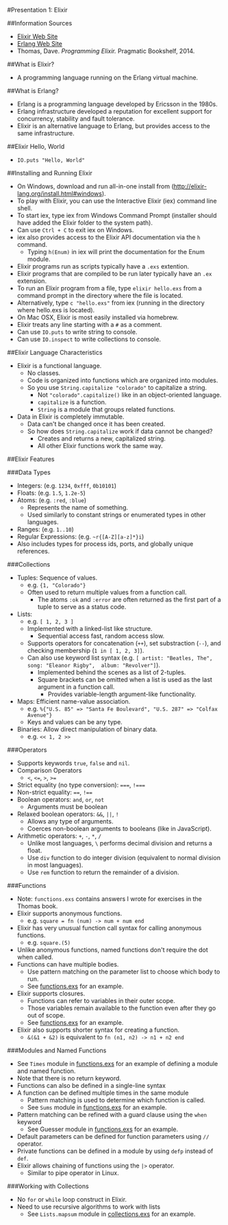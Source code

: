 #Presentation 1: Elixir

##Information Sources

* [Elixir Web Site](http://elixir-lang.org/)
* [Erlang Web Site](http://http://www.erlang.org/)
* Thomas, Dave. *Programming Elixir.* Pragmatic Bookshelf, 2014.

##What is Elixir?

* A programming language running on the Erlang virtual machine.

##What is Erlang?

* Erlang is a programming language developed by Ericsson in the 1980s.
* Erlang infrastructure developed a reputation for excellent support for concurrency, stability and fault tolerance.
* Elixir is an alternative language to Erlang, but provides access to the same infrastructure.

##Elixir Hello, World

* `IO.puts "Hello, World"`

##Installing and Running Elixir

* On Windows, download and run all-in-one install from (http://elixir-lang.org/install.html#windows).
* To play with Elixir, you can use the Interactive Elixir (iex) command line shell.
* To start iex, type iex from Windows Command Prompt (installer should have added the Elixir folder to the system path).
* Can use `Ctrl + C` to exit iex on Windows.
* iex also provides access to the Elixir API documentation via the `h` command.
    * Typing `h(Enum)` in iex will print the documentation for the Enum module.
* Elixir programs run as scripts typically have a `.exs` extention.
* Elixir programs that are compiled to be run later typically have an `.ex` extension.
* To run an Elixir program from a file, type `elixir hello.exs` from a command prompt in the directory where the file is located.
* Alternatively, type `c "hello.exs"` from iex (running in the directory where hello.exs is located).
* On Mac OSX, Elixir is most easily installed via homebrew.
* Elixir treats any line starting with a `#` as a comment.
* Can use `IO.puts` to write string to console.
* Can use `IO.inspect` to write collections to console.

##Elixir Language Characteristics

* Elixir is a functional language.
    * No classes.
    * Code is organized into functions which are organized into modules.
    * So you use `String.capitalize "colorado"` to capitalize a string.
        * Not `"colorado".capitalize()` like in an object-oriented language.
        * `capitalize` is a function.
        * `String` is a module that groups related functions.
* Data in Elixir is completely immutable.
    * Data can't be changed once it has been created.
    * So how does `String.capitalize` work if data cannot be changed?
        * Creates and returns a new, capitalized string.
        * All other Elixir functions work the same way.
        
##Elixir Features

###Data Types

* Integers: (e.g. `1234`, `0xfff`, `0b10101`)
* Floats: (e.g. `1.5`, `1.2e-5`)
* Atoms: (e.g. `:red`, `:blue`)
    * Represents the name of something.
    * Used similarly to constant strings or enumerated types in other languages.
* Ranges: (e.g. `1..10`)
* Regular Expressions: (e.g. `~r{[A-Z][a-z]*}i`)
* Also includes types for process ids, ports, and globally unique references.

###Collections

* Tuples: Sequence of values.
    * e.g. `{1, "Colorado"}`
    * Often used to return multiple values from a function call.
        * The atoms `:ok` and `:error` are often returned as the first part of a tuple to serve as a status code.
* Lists: 
    * e.g. `[ 1, 2, 3 ]`
    * Implemented with a linked-list like structure.
        * Sequential access fast, random access slow.
    * Supports operators for concatenation (`++`), set substraction (`--`), and checking membership (`1 in [ 1, 2, 3]`).
    * Can also use keyword list syntax (e.g. `[ artist: "Beatles, The", song: "Eleanor Rigby",  album: "Revolver"]`).
        * Implemented behind the scenes as a list of 2-tuples.
        * Square brackets can be omitted when a list is used as the last argument in a function call.
            * Provides variable-length argument-like functionality.
* Maps: Efficient name-value association.
    * e.g. `%{"U.S. 85" => "Santa Fe Boulevard", "U.S. 287" => "Colfax Avenue"}`
    * Keys and values can be any type.
* Binaries: Allow direct manipulation of binary data.
    * e.g. `<< 1, 2 >>`
    
###Operators

* Supports keywords `true`, `false` and `nil`.
* Comparison Operators
    * `<`, `<=`, `>`, `>=`
* Strict equality (no type conversion): `===`, `!===`
* Non-strict equality: `==`, `!==`
* Boolean operators: `and`, `or`, `not`
    * Arguments must be boolean
* Relaxed boolean operators: `&&`, `||`, `!`
    * Allows any type of arguments.
    * Coerces non-boolean arguments to booleans (like in JavaScript).
* Arithmetic operators: `+`, `-`, `*`, `/`
    * Unlike most languages, `\` performs decimal division and returns a float.
    * Use `div` function to do integer division (equivalent to normal division in most languages).
    * Use `rem` function to return the remainder of a division.

###Functions

* Note: `functions.exs` contains answers I wrote for exercises in the Thomas book.
* Elixir supports anonymous functions.
    * e.g. `square = fn (num) -> num + num end`
* Elixir has very unusual function call syntax for calling anonymous functions.
    * e.g. `square.(5)`
* Unlike anonymous functions, named functions don't require the dot when called.
* Functions can have multiple bodies.
    * Use pattern matching on the parameter list to choose which body to run.
    * See [functions.exs](src/functions.exs) for an example.
* Elixir supports closures.
    * Functions can refer to variables in their outer scope.
    * Those variables remain available to the function even after they go out of scope.
    * See [functions.exs](src/functions.exs) for an example.
* Elixir also supports shorter syntax for creating a function.
    * `&(&1 + &2)` is equivalent to `fn (n1, n2) -> n1 + n2 end`
    
###Modules and Named Functions

* See `Times` module in [functions.exs](src/functions.exs) for an example of defining a module and named function.
* Note that there is no return keyword.
* Functions can also be defined in a single-line syntax
* A function can be defined multiple times in the same module
    * Pattern matching is used to determine which function is called.
    * See `Sums` module in [functions.exs](src/functions.exs) for an example.
* Pattern matching can be refined with a guard clause using the `when` keyword
    * See Guesser module in [functions.exs](src/functions.exs) for an example.
* Default parameters can be defined for function parameters using `//` operator.
* Private functions can be defined in a module by using `defp` instead of `def`.
* Elixir allows chaining of functions using the `|>` operator.
    * Similar to pipe operator in Linux.
 
###Working with Collections

* No `for` or `while` loop construct in Elixir.
* Need to use recursive algorithms to work with lists
    * See `Lists.mapsum` module in [collections.exs](src/collections.exs) for an example.

    




